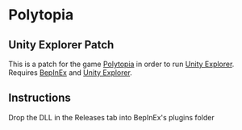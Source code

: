 # Polytopia
## Unity Explorer Patch
This is a patch for the game [Polytopia](https://store.steampowered.com/app/874390/The_Battle_of_Polytopia/) in order to run [Unity Explorer](https://github.com/sinai-dev/UnityExplorer/). Requires [BepInEx](https://github.com/BepInEx/BepInEx/) and [Unity Explorer](https://github.com/sinai-dev/UnityExplorer/).
## Instructions
Drop the DLL in the Releases tab into BepInEx's plugins folder